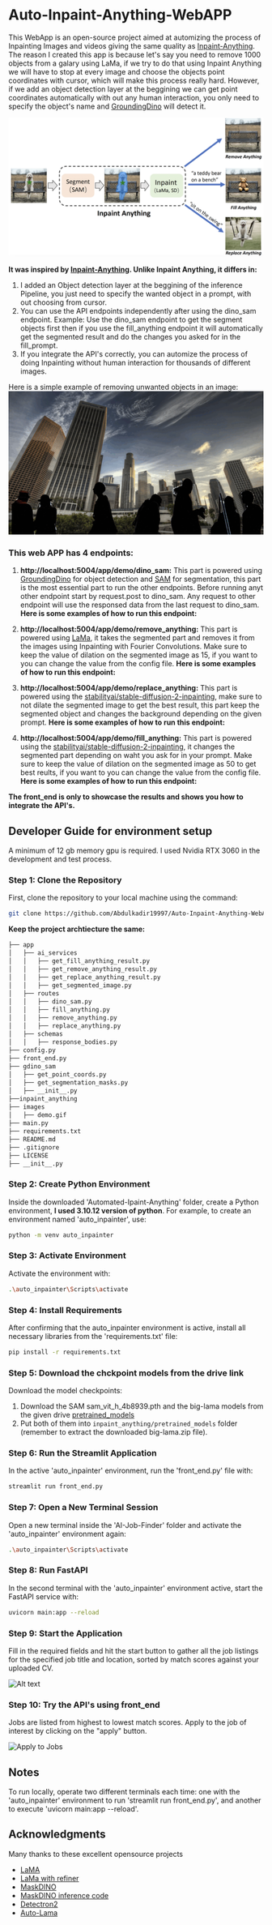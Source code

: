 # Auto-Inpaint-Anything-WebAPP
This WebApp is an open-source project aimed at automizing the process of Inpainting Images and videos giving the same quality as [Inpaint-Anything](https://github.com/geekyutao/Inpaint-Anything). The reason I created this app is because let's say you need to remove 1000 objects from a galary using LaMa, if we try to do that using Inpaint Anything we will have to stop at every image and choose the objects point coordinates with cursor, which will make this process really hard. However, if we add an object detection layer at the beggining we can get point coordinates automatically with out any human interaction, you only need to specify the object's name and [GroundingDino](https://huggingface.co/docs/transformers/en/model_doc/grounding-dino) will detect it.



![Inpaint-Anything-main-framework](images/MainFramework.png)

**It was inspired by [Inpaint-Anything](https://github.com/geekyutao/Inpaint-Anything). Unlike Inpaint Anything, it differs in:**
1. I added an Object detection layer at the beggining of the inference Pipeline, you just need to specify the wanted object in a prompt, with out choosing from cursor.
2. You can use the API endpoints independently after using the dino_sam endpoint. Example: Use the dino_sam endpoint to get the segment objects first then if you use the fill_anything endpoint it will automatically get the segmented result and do the changes you asked for in the fill_prompt.
3. If you integrate the API's correctly, you can automize the process of doing Inpainting without human interaction for thousands of different images.

Here is a simple example of removing unwanted objects in an image:
![demo](images/remove_objects.gif)


### This web APP has 4 endpoints:
1. **http://localhost:5004/app/demo/dino_sam:** This part is powered using [GroundingDino](https://huggingface.co/docs/transformers/en/model_doc/grounding-dino) for object detection and [SAM](https://github.com/facebookresearch/segment-anything) for segmentation, this part is the most essential part to run the other endpoints. Before running anyt other endpoint start by request.post to dino_sam. Any request to other endpoint will use the responsed data from the last request to dino_sam.
**Here is some examples of how to run this endpoint:**

2. **http://localhost:5004/app/demo/remove_anything:** This part is powered using [LaMa](https://github.com/advimman/lama), it takes the segmented part and removes it from the images using Inpainting with Fourier Convolutions. Make sure to keep the value of dilation on the segmented image as 15, if you want to you can change the value from the config file. 
**Here is some examples of how to run this endpoint:**

3. **http://localhost:5004/app/demo/replace_anything:** This part is powered using the [stabilityai/stable-diffusion-2-inpainting](https://huggingface.co/stabilityai/stable-diffusion-2-inpainting), make sure to not dilate the segmented image to get the best result, this part keep the segmented object and changes the background depending on the given prompt.
**Here is some examples of how to run this endpoint:**

4. **http://localhost:5004/app/demo/fill_anything:** This part is powered using the [stabilityai/stable-diffusion-2-inpainting](https://huggingface.co/stabilityai/stable-diffusion-2-inpainting), it changes the segmented part depending on waht you ask for in your prompt. Make sure to keep the value of dilation on the segmented image as 50 to get best reults, if you want to you can change the value from the config file. 
**Here is some examples of how to run this endpoint:**



**The front_end is only to showcase the results and shows you how to integrate the API's.**


## Developer Guide for environment setup
A minimum of 12 gb memory gpu is required. I used Nvidia RTX 3060 in the development and test process.


### Step 1: Clone the Repository

First, clone the repository to your local machine using the command:

```bash
git clone https://github.com/Abdulkadir19997/Auto-Inpaint-Anything-WebAPP.git
```

**Keep the project archtiecture the same:**
```
├── app
│   ├── ai_services
│   │   ├── get_fill_anything_result.py
│   │   ├── get_remove_anything_result.py
│   │   ├── get_replace_anything_result.py
│   │   ├── get_segmented_image.py
│   ├── routes
│   │   ├── dino_sam.py
│   │   ├── fill_anything.py
│   │   ├── remove_anything.py
│   │   ├── replace_anything.py
│   ├── schemas
│   │   ├── response_bodies.py
├── config.py
├── front_end.py
├── gdino_sam
│   ├── get_point_coords.py
│   ├── get_segmentation_masks.py
│   ├── __init__.py
├──inpaint_anything
├── images
│   ├── demo.gif
├── main.py
├── requirements.txt
├── README.md
├── .gitignore
├── LICENSE
├── __init__.py
```

### Step 2: Create Python Environment

Inside the downloaded 'Automated-Ipaint-Anything' folder, create a Python environment, **I used 3.10.12 version of python**. For example, to create an environment named 'auto_inpainter', use:

```bash
python -m venv auto_inpainter
```

### Step 3: Activate Environment

Activate the environment with:

```bash
.\auto_inpainter\Scripts\activate
```

### Step 4: Install Requirements

After confirming that the auto_inpainter environment is active, install all necessary libraries from the 'requirements.txt' file:

```bash
pip install -r requirements.txt
```

### Step 5: Download the chckpoint models from the drive link
Download the model checkpoints:
1. Download the SAM sam_vit_h_4b8939.pth and the big-lama models from the given drive [pretrained_models](https://drive.google.com/drive/folders/1wpY-upCo4GIW4wVPnlMh_ym779lLIG2A?usp=sharing) 
2. Put both of them into `inpaint_anything/pretrained_models` folder (remember to extract the downloaded big-lama.zip file).


### Step 6: Run the Streamlit Application

In the active 'auto_inpainter' environment, run the 'front_end.py' file with:

```bash
streamlit run front_end.py
```

### Step 7: Open a New Terminal Session

Open a new terminal inside the 'AI-Job-Finder' folder and activate the 'auto_inpainter' environment again:

```bash
.\auto_inpainter\Scripts\activate
```

### Step 8: Run FastAPI

In the second terminal with the 'auto_inpainter' environment active, start the FastAPI service with:

```bash
uvicorn main:app --reload
```

### Step 9: Start the Application

Fill in the required fields and hit the start button to gather all the job listings for the specified job title and location, sorted by match scores against your uploaded CV.

![Alt text](images/request_input_data.png)

### Step 10: Try the API's using front_end 

Jobs are listed from highest to lowest match scores. Apply to the job of interest by clicking on the "apply" button.

![Apply to Jobs](images/prediction_results.png)

## Notes
To run locally, operate two different terminals each time: one with the 'auto_inpainter' environment to run 'streamlit run front_end.py', and another to execute 'uvicorn main:app --reload'.


## Acknowledgments
Many thanks to these excellent opensource projects
* [LaMA](https://github.com/saic-mdal/lama)
* [LaMa with refiner](https://github.com/geomagical/lama-with-refiner)
* [MaskDINO](https://github.com/IDEA-Research/MaskDINO)
* [MaskDINO inference code](https://github.com/MeAmarP/MaskDINO/tree/quickfix/infer_demo)
* [Detectron2](https://github.com/facebookresearch/detectron2)
* [Auto-Lama](https://github.com/andy971022/auto-lama)
